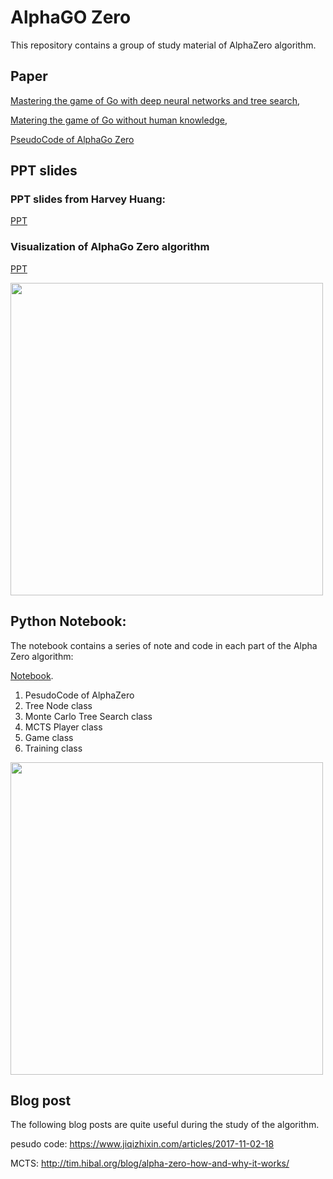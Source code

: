 # AlphaGO Zero


This repository contains a group of study material of AlphaZero algorithm.

## Paper

[Mastering the game of Go with deep neural networks and tree search](https://github.com/edchengg/alphazero_learning/blob/master/Paper/Mastering%20the%20game%20of%20Go%20with%20deep%20neural%20networks%20and%20tree%20search.pdf),

[Matering the game of Go without human knowledge](https://github.com/edchengg/alphazero_learning/blob/master/Paper/Matering%20the%20game%20of%20Go%20without%20human%20knowledge.pdf),

[PseudoCode of AlphaGo Zero](https://github.com/edchengg/alphazero_learning/tree/master/Paper)

## PPT slides

### PPT slides from Harvey Huang:

[PPT](https://github.com/edchengg/alphazero_learning/blob/master/PPT/alphaGo_v2.pdf)

### Visualization of AlphaGo Zero algorithm

[PPT](https://github.com/edchengg/alphazero_learning/blob/master/PPT/Alphazero_PPT.pdf)

<img src="https://github.com/edchengg/alphazero_learning/blob/master/img/ppt.png" width="500">


## Python Notebook:

The notebook contains a series of note and code in each part of the Alpha Zero algorithm:

[Notebook](https://github.com/edchengg/alphazero_learning/blob/master/Notebook/AlphaZero.ipynb).

1. PesudoCode of AlphaZero
2. Tree Node class
3. Monte Carlo Tree Search class
4. MCTS Player class
5. Game class
6. Training class

<img src="https://github.com/edchengg/alphazero_learning/blob/master/img/note2.png" width="500"/>



## Blog post

The following blog posts are quite useful during the study of the algorithm.

pesudo code: https://www.jiqizhixin.com/articles/2017-11-02-18 

MCTS: http://tim.hibal.org/blog/alpha-zero-how-and-why-it-works/
